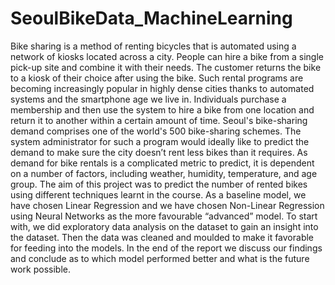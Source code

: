 # SeoulBikeData_MachineLearning
Bike sharing is a method of renting bicycles that is automated using a network of kiosks located across a city. People can hire a bike from a single pick-up site and combine it with their needs. The customer returns the bike to a kiosk of their choice after using the bike. Such rental programs are becoming increasingly popular in highly dense cities thanks to automated systems and the smartphone age we live in. Individuals purchase a membership and then use the system to hire a bike from one location and return it to another within a certain amount of time. Seoul's bike-sharing demand comprises one of the world's 500 bike-sharing schemes. The system administrator for such a program would ideally like to predict the demand to make sure the city doesn’t rent less bikes than it requires. As demand for bike rentals is a complicated metric to predict, it is dependent on a number of factors, including weather, humidity, temperature, and age group.   The aim of this project was to predict the number of rented bikes using different techniques learnt in the course. As a baseline model, we have chosen Linear Regression and we have chosen Non-Linear Regression using Neural Networks as the more favourable “advanced” model. To start with, we did exploratory data analysis on the dataset to gain an insight into the dataset. Then the data was cleaned and moulded to make it favorable for feeding into the models. In the end of the report we discuss our findings and conclude as to which model performed better and what is the future work possible.
